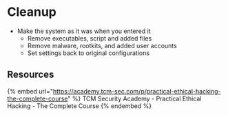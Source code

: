# Cleanup

- Make the system as it was when you entered it
  - Remove executables, script and added files
  - Remove malware, rootkits, and added user accounts
  - Set settings back to original configurations

## Resources

{% embed url="https://academy.tcm-sec.com/p/practical-ethical-hacking-the-complete-course" %} TCM Security Academy - Practical Ethical Hacking - The Complete Course {% endembed %}
